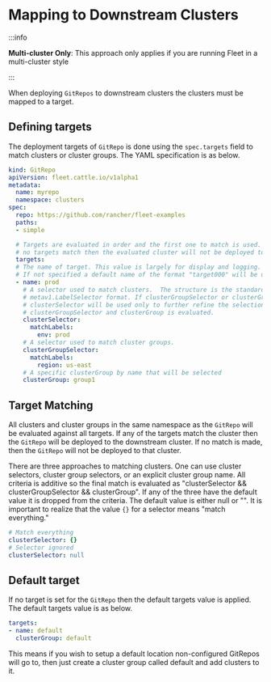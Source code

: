 # Mapping to Downstream Clusters

:::info

__Multi-cluster Only__:
This approach only applies if you are running Fleet in a multi-cluster style

:::

When deploying `GitRepos` to downstream clusters the clusters must be mapped to a target.

## Defining targets

The deployment targets of `GitRepo` is done using the `spec.targets` field to
match clusters or cluster groups. The YAML specification is as below.

```yaml
kind: GitRepo
apiVersion: fleet.cattle.io/v1alpha1
metadata:
  name: myrepo
  namespace: clusters
spec:
  repo: https://github.com/rancher/fleet-examples
  paths:
  - simple

  # Targets are evaluated in order and the first one to match is used. If
  # no targets match then the evaluated cluster will not be deployed to.
  targets:
  # The name of target. This value is largely for display and logging.
  # If not specified a default name of the format "target000" will be used
  - name: prod
    # A selector used to match clusters.  The structure is the standard
    # metav1.LabelSelector format. If clusterGroupSelector or clusterGroup is specified,
    # clusterSelector will be used only to further refine the selection after
    # clusterGroupSelector and clusterGroup is evaluated.
    clusterSelector:
      matchLabels:
        env: prod
    # A selector used to match cluster groups.
    clusterGroupSelector:
      matchLabels:
        region: us-east
    # A specific clusterGroup by name that will be selected
    clusterGroup: group1
```

## Target Matching

All clusters and cluster groups in the same namespace as the `GitRepo` will be evaluated against all targets.
If any of the targets match the cluster then the `GitRepo` will be deployed to the downstream cluster. If
no match is made, then the `GitRepo` will not be deployed to that cluster.

There are three approaches to matching clusters.
One can use cluster selectors, cluster group selectors, or an explicit cluster group name.  All criteria is additive so
the final match is evaluated as "clusterSelector && clusterGroupSelector && clusterGroup".  If any of the three have the
default value it is dropped from the criteria.  The default value is either null or "".  It is important to realize
that the value `{}` for a selector means "match everything."

```yaml
# Match everything
clusterSelector: {}
# Selector ignored
clusterSelector: null
```

## Default target

If no target is set for the `GitRepo` then the default targets value is applied.  The default targets value is as below.

```yaml
targets:
- name: default
  clusterGroup: default
```

This means if you wish to setup a default location non-configured GitRepos will go to, then just create a cluster group called default
and add clusters to it.
